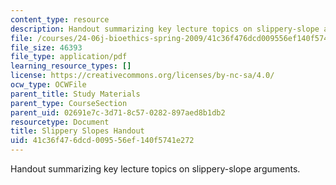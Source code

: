 ```yaml
---
content_type: resource
description: Handout summarizing key lecture topics on slippery-slope arguments.
file: /courses/24-06j-bioethics-spring-2009/41c36f476dcd009556ef140f5741e272_MIT24_06Js09_handout16.pdf
file_size: 46393
file_type: application/pdf
learning_resource_types: []
license: https://creativecommons.org/licenses/by-nc-sa/4.0/
ocw_type: OCWFile
parent_title: Study Materials
parent_type: CourseSection
parent_uid: 02691e7c-3d71-8c57-0282-897aed8b1db2
resourcetype: Document
title: Slippery Slopes Handout
uid: 41c36f47-6dcd-0095-56ef-140f5741e272
---
```

Handout summarizing key lecture topics on slippery-slope arguments.